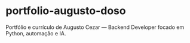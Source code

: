 # portfolio-augusto-doso
Portfólio e currículo de Augusto Cezar — Backend Developer focado em Python, automação e IA.
